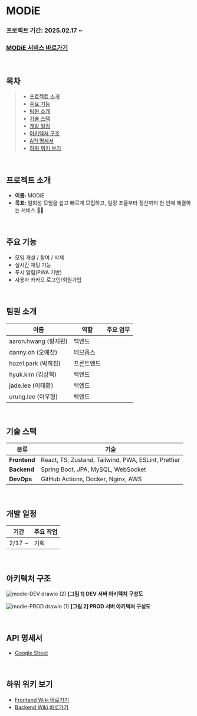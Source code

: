 # MODiE

### 프로젝트 기간: 2025.02.17 ~

### [MODiE 서비스 바로가기](https://www.google.com)

<br />

## 목차

> - [프로젝트 소개](#프로젝트-소개)
> - [주요 기능](#주요-기능)
> - [팀원 소개](#팀원-소개)
> - [기술 스택](#기술-스택)
> - [개발 일정](#개발-일정)
> - [아키텍처 구조](#아키텍처-구조)
> - [API 명세서](#API-명세서)
> - [하위 위키 보기](#하위-위키-보기)

<br />

## 프로젝트 소개

- **이름:** MODiE
- **목표:** 일회성 모임을 쉽고 빠르게 모집하고, 일정 조율부터 정산까지 한 번에 해결하는 서비스 🙌🏻

<br />

## 주요 기능

- 모임 개설 / 참여 / 삭제
- 실시간 채팅 기능
- 푸시 알림(PWA 기반)
- 사용자 카카오 로그인/회원가입

<br />

## 팀원 소개

| 이름                 | 역할       | 주요 업무 |
| -------------------- | ---------- | --------- |
| aaron.hwang (황지원) | 백엔드     |           |
| danny.oh (오예찬)    | 데브옵스     |           |
| hazel.park (박희진)  | 프론트엔드 |           |
| hyuk.kim (김상혁)    | 백엔드     |           |
| jade.lee (이태환)    | 백엔드     |           |
| urung.lee (이우형)   | 백엔드     |           |

<br />

## 기술 스택

| 분류         | 기술                                                |
| ------------ | --------------------------------------------------- |
| **Frontend** | React, TS, Zustand, Tailwind, PWA, ESLint, Prettier |
| **Backend**  | Spring Boot, JPA, MySQL, WebSocket                  |
| **DevOps**   | GitHub Actions, Docker, Nginx, AWS                  |

<br />

## 개발 일정

| 기간   | 주요 작업 |
| ------ | --------- |
| 2/17 ~ | 기획      |

<br />

## 아키텍처 구조
![modie-DEV drawio (2)](https://github.com/user-attachments/assets/80ad08a5-1f81-4a4c-af9e-6b0d8529c3a4)
**[그림 1] DEV 서버 아키텍처 구성도**

![modie-PROD drawio (1)](https://github.com/user-attachments/assets/cdd9f671-8b66-41d8-bdbd-d28ba02a87d9)
**[그림 2] PROD 서버 아키텍처 구성도**

<br />

## API 명세서

- [Google Sheet](https://docs.google.com/spreadsheets/d/15-FcYp0_XYGt4Zs8TPxn_4znBbTJTRuxihUqwxfY93w/edit?gid=1878554884#gid=1878554884)

<br />

## 하위 위키 보기

- [Frontend Wiki 바로가기](https://github.com/100-hours-a-week/3-team-modie-wiki/wiki/Frontend-Wiki)
- [Backend Wiki 바로가기](https://github.com/100-hours-a-week/3-team-modie-wiki/wiki/Backend-Wiki)
